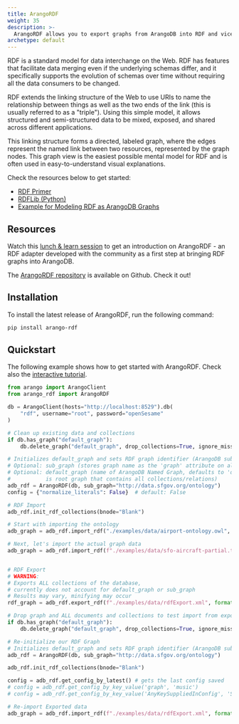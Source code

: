 ```yaml
---
title: ArangoRDF
weight: 35
description: >-
  ArangoRDF allows you to export graphs from ArangoDB into RDF and vice-versa
archetype: default
---
```

RDF is a standard model for data interchange on the Web. RDF has features that
facilitate data merging even if the underlying schemas differ, and it
specifically supports the evolution of schemas over time without requiring all
the data consumers to be changed.

RDF extends the linking structure of the Web to use URIs to name the relationship
between things as well as the two ends of the link (this is usually referred to
as a "triple"). Using this simple model, it allows structured and semi-structured
data to be mixed, exposed, and shared across different applications.

This linking structure forms a directed, labeled graph, where the edges represent
the named link between two resources, represented by the graph nodes. This graph
view is the easiest possible mental model for RDF and is often used in
easy-to-understand visual explanations.

Check the resources below to get started:

- [RDF Primer](https://www.w3.org/TR/rdf11-concepts/)
- [RDFLib (Python)](https://pypi.org/project/rdflib/)
- [Example for Modeling RDF as ArangoDB Graphs](mapping-rdf-to-graphs.md)

## Resources

Watch this
[lunch & learn session](https://www.arangodb.com/resources/lunch-sessions/graph-beyond-lunch-break-2-11-arangordf/) to get an
introduction on ArangoRDF - an RDF adapter developed with the community
as a first step at bringing RDF graphs into ArangoDB.

The [ArangoRDF repository](https://github.com/ArangoDB-Community/ArangoRDF)
is available on Github. Check it out!

## Installation

To install the latest release of ArangoRDF,
run the following command:

```bash
pip install arango-rdf
```

## Quickstart

The following example shows how to get started with ArangoRDF.
Check also the 
[interactive tutorial](https://colab.research.google.com/github/ArangoDB-Community/ArangoRDF/blob/main/examples/ArangoRDF.ipynb).

```py
from arango import ArangoClient
from arango_rdf import ArangoRDF

db = ArangoClient(hosts="http://localhost:8529").db(
    "rdf", username="root", password="openSesame"
)

# Clean up existing data and collections
if db.has_graph("default_graph"):
    db.delete_graph("default_graph", drop_collections=True, ignore_missing=True)

# Initializes default_graph and sets RDF graph identifier (ArangoDB sub_graph)
# Optional: sub_graph (stores graph name as the 'graph' attribute on all edges in Statement collection)
# Optional: default_graph (name of ArangoDB Named Graph, defaults to 'default_graph',
#           is root graph that contains all collections/relations)
adb_rdf = ArangoRDF(db, sub_graph="http://data.sfgov.org/ontology") 
config = {"normalize_literals": False}  # default: False

# RDF Import
adb_rdf.init_rdf_collections(bnode="Blank")

# Start with importing the ontology
adb_graph = adb_rdf.import_rdf("./examples/data/airport-ontology.owl", format="xml", config=config, save_config=True)

# Next, let's import the actual graph data
adb_graph = adb_rdf.import_rdf(f"./examples/data/sfo-aircraft-partial.ttl", format="ttl", config=config, save_config=True)


# RDF Export
# WARNING:
# Exports ALL collections of the database,
# currently does not account for default_graph or sub_graph
# Results may vary, minifying may occur
rdf_graph = adb_rdf.export_rdf(f"./examples/data/rdfExport.xml", format="xml")

# Drop graph and ALL documents and collections to test import from exported data
if db.has_graph("default_graph"):
    db.delete_graph("default_graph", drop_collections=True, ignore_missing=True)

# Re-initialize our RDF Graph
# Initializes default_graph and sets RDF graph identifier (ArangoDB sub_graph)
adb_rdf = ArangoRDF(db, sub_graph="http://data.sfgov.org/ontology")

adb_rdf.init_rdf_collections(bnode="Blank")

config = adb_rdf.get_config_by_latest() # gets the last config saved
# config = adb_rdf.get_config_by_key_value('graph', 'music')
# config = adb_rdf.get_config_by_key_value('AnyKeySuppliedInConfig', 'SomeValue')

# Re-import Exported data
adb_graph = adb_rdf.import_rdf(f"./examples/data/rdfExport.xml", format="xml", config=config)
```
